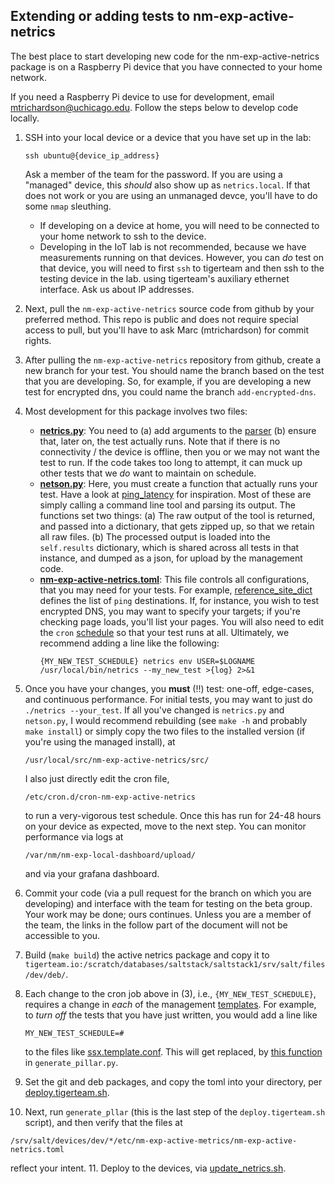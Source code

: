 ## Extending or adding tests to nm-exp-active-netrics

The best place to start developing new code for the nm-exp-active-netrics package is on a
Raspberry Pi device that you have connected to your home network.

If you need a Raspberry Pi device to use for development, email mtrichardson@uchicago.edu.
Follow the steps below to develop code locally.

1. SSH into your local device or a device that you have set up in the lab:
   ```
   ssh ubuntu@{device_ip_address}
   ```
   Ask a member of the team for the password.
   If you are using a "managed" device, this _should_ also show up as `netrics.local`.
   If that does not work or you are using an unmanaged devce, you'll have to do some `nmap` sleuthing.
   
   * If developing on a device at home, you will need to be connected to your home network to ssh to the device.
   * Developing in the IoT lab is not recommended, because we have measurements running on that devices.
     However, you can _do_ test on that device, you will need to first `ssh` to tigerteam and then ssh to the testing device in the lab.
     using tigerteam's auxiliary ethernet interface.  Ask us about IP addresses.
2. Next, pull the `nm-exp-active-netrics` source code from github by your preferred method.
   This repo is public and does not require special access to pull, but you'll have to ask Marc (mtrichardson) for commit rights.
3. After pulling the `nm-exp-active-netrics` repository from github, create a new branch for your test. You should name the branch based on the test that you are developing. So, for example, if you are developing a new test for encrypted dns, you could name the branch `add-encrypted-dns`.
4. Most development for this package involves two files:
   * **[netrics.py](https://github.com/chicago-cdac/nm-exp-active-netrics/blob/main/src/netrics.py)**: You need to
     (a) add arguments to the [parser](https://github.com/chicago-cdac/nm-exp-active-netrics/blob/9ff6291c783f93c30dd6eaf1855ed19c5a71845f/src/netrics.py#L51)
     (b) ensure that, later on, the test actually runs.  Note that if there is no connectivity / the device is offline,
         then you or we may not want the test to run.  If the code takes too long to attempt, it can muck up other tests
         that we _do_ want to maintain on schedule.
   * **[netson.py](https://github.com/chicago-cdac/nm-exp-active-netrics/blob/main/src/netrics/netson.py)**:
     Here, you must create a function that actually runs your test.  Have a look at
     [ping_latency](https://github.com/chicago-cdac/nm-exp-active-netrics/blob/9ff6291c783f93c30dd6eaf1855ed19c5a71845f/src/netrics/netson.py#L309)
     for inspiration.
     Most of these are simply calling a command line tool and parsing its output. 
     The functions set two things:
     (a) The raw output of the tool is returned, and passed into a dictionary, that gets zipped up, so that we retain all raw files.
     (b) The processed output is loaded into the `self.results` dictionary, which is shared across all tests in that instance,
         and dumped as a json, for upload by the management code.
   * **[nm-exp-active-netrics.toml](https://github.com/chicago-cdac/nm-exp-active-netrics/blob/main/conf/nm-exp-active-netrics.toml)**:
     This file controls all configurations, that you may need for your tests.  For example, 
     [reference_site_dict](https://github.com/chicago-cdac/nm-exp-active-netrics/blob/83b135f528dce3eaa48a54eb9800b85e4092b096/conf/nm-exp-active-netrics.toml#L32)
     defines the list of `ping` destinations.
     If, for instance, you wish to test encrypted DNS, you may want to specify your targets; 
     if you're checking page loads, you'll list your pages.
     You will also need to edit the `cron` [schedule](https://github.com/chicago-cdac/nm-exp-active-netrics/blob/83b135f528dce3eaa48a54eb9800b85e4092b096/conf/nm-exp-active-netrics.toml#L20)
     so that your test runs at all.
     Ultimately, we recommend adding a line like the following:
     ```
     {MY_NEW_TEST_SCHEDULE} netrics env USER=$LOGNAME /usr/local/bin/netrics --my_new_test >{log} 2>&1
     ```
5. Once you have your changes, you **must** (!!) test: one-off, edge-cases, and continuous performance.
   For initial tests, you may want to just do `./netrics --your_test`.
   If all you've changed is `netrics.py` and `netson.py`, I would recommend rebuilding
   (see `make -h` and probably `make install`)
   or simply copy the two files to the installed version (if you're using the managed install), at
   ```
   /usr/local/src/nm-exp-active-netrics/src/
   ```
   I also just directly edit the cron file, 
   ```
   /etc/cron.d/cron-nm-exp-active-netrics
   ```
   to run a very-vigorous test schedule.
   Once this has run for 24-48 hours on your device as expected, move to the next step. You can monitor performance via logs at 
   ```
   /var/nm/nm-exp-local-dashboard/upload/
   ```
   and via your grafana dashboard.
6. Commit your code (via a pull request for the branch on which you are developing) and interface with the team for testing on the beta group.
   Your work may be done; ours continues.  Unless you are a member of the team,
   the links in the follow part of the document will not be accessible to you.
7. Build (`make build`) the active netrics package and copy it to `tigerteam.io:/scratch/databases/saltstack/saltstack1/srv/salt/files/dev/deb/`.
8. Each change to the cron job above in (3), i.e., `{MY_NEW_TEST_SCHEDULE}`,
   requires a change in _each_ of the management [templates](https://github.com/chicago-cdac/nm-mgmt-cms/tree/main/templates).
   For example, to _turn off_ the tests that you have just written, you would add a line like
   ```
   MY_NEW_TEST_SCHEDULE=#
   ```
   to the files like [ssx.template.conf](https://github.com/chicago-cdac/nm-mgmt-cms/blob/main/templates/default/ssx.template.conf).
   This will get replaced, by [this function](https://github.com/chicago-cdac/nm-mgmt-cms/blob/a30bf836ee298dc98b0ad7894132199fad8b80db/scripts/generate_pillar/generate_pillar.py#L87) 
   in `generate_pillar.py`.
9. Set the git and deb packages, and copy the toml into your directory, per [deploy.tigerteam.sh](https://github.com/chicago-cdac/nm-mgmt-cms/blob/main/deploy.tigerteam.sh#L13). 
10. Next, run `generate_pllar` (this is the last step of the `deploy.tigerteam.sh` script),
   and then verify that the files at
   ```
   /srv/salt/devices/dev/*/etc/nm-exp-active-metrics/nm-exp-active-netrics.toml
   ```
   reflect your intent.
11. Deploy to the devices, via [update_netrics.sh](https://github.com/chicago-cdac/nm-mgmt-cms/blob/main/scripts/update_netrics.sh).
   

